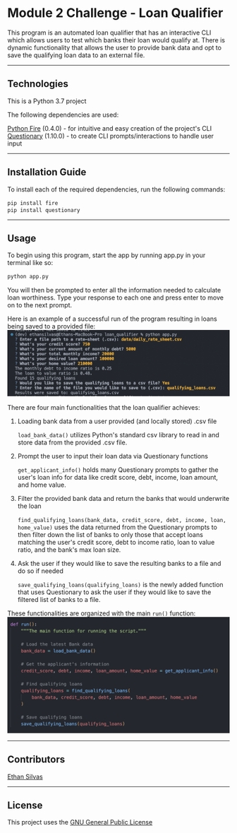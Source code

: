 # Module 2 Challenge - Loan Qualifier 

This program is an automated loan qualifier that has an interactive CLI which allows users to test which banks their loan would qualify at. There is dynamic functionality that allows the user to provide bank data and opt to save the qualifying loan data to an external file. 

---

## Technologies

This is a Python 3.7 project

The following dependencies are used: 

[Python Fire](https://github.com/google/python-fire) (0.4.0) - for intuitive and easy creation of the project's CLI <br>
[Questionary](https://github.com/tmbo/questionary) (1.10.0) - to create CLI prompts/interactions to handle user input 

---

## Installation Guide

To install each of the required dependencies, run the following commands: 

```
pip install fire
pip install questionary
```

---

## Usage

To begin using this program, start the app by running app.py in your terminal like so: 

```python
python app.py
```

You will then be prompted to enter all the information needed to calculate loan worthiness. Type your response to each one and press enter to move on to the next prompt.

Here is an example of a successful run of the program resulting in loans being saved to a provided file: 
![Terminal output of loan information prompts and successful save to file](images/loan_qualifier_usage.png)

There are four main functionalities that the loan qualifier achieves: 

1. Loading bank data from a user provided (and locally stored) .csv file <br>
    
    `load_bank_data()` utilizes Python's standard csv library to read in and store data from the provided .csv file. 


2. Prompt the user to input their loan data via Questionary functions

    `get_applicant_info()` holds many Questionary prompts to gather the user's loan info for data like credit score, debt, income, loan amount, and home value. 

3. Filter the provided bank data and return the banks that would underwrite the loan

    `find_qualifying_loans(bank_data, credit_score, debt, income, loan, home_value)` uses the data returned from the Questionary prompts to then filter down the list of banks to only those that accept loans matching the user's credit score, debt to income ratio, loan to value ratio, and the bank's max loan size. 

4. Ask the user if they would like to save the resulting banks to a file and do so if needed

    `save_qualifying_loans(qualifying_loans)` is the newly added function that uses Questionary to ask the user if they would like to save the filtered list of banks to a file. 

These functionalities are organized with the main `run()` function:
![The run() function definition using the four main functionalities of the program](images/run_function.png)

---

## Contributors

[Ethan Silvas](https://github.com/ethansilvas)

---

## License

This project uses the [GNU General Public License](https://choosealicense.com/licenses/gpl-3.0/)

